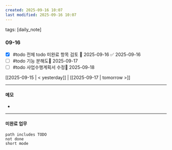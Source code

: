 ```yaml
---
created: 2025-09-16 10:07
last modified: 2025-09-16 10:07
---
```

tags: [daily_note]

### 09-16
- [x] #todo 전체 todo 미완료 항목 검토 📅 2025-09-16 ✅ 2025-09-16
- [ ] #todo 기능 분해도📅 2025-09-17 
- [ ] #todo 사업수행계획서 수정📅 2025-09-18 

[[2025-09-15 | < yesterday]] | [[2025-09-17 | tomorrow >]]

---
#### 메모
-  

---

#### 미완료 업무
```tasks
path includes TODO
not done
short mode
```

